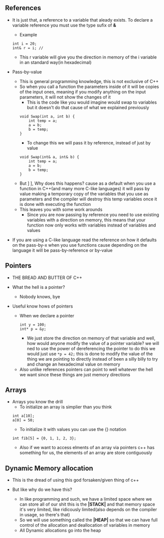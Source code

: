 
## References
+ It is just that, a reference to a variable that aleady exists. To declare a variable reference you must use the type sufix of **&** 
    + Example
    ```
    int i = 20;
    int& r = i; //
    ```
    + This r variable will give you the direction in memory of the i variable in an standard way(in hexadecimal)

+ Pass-by-value
    + This is general programming knowledge, this is not exclusive of C++
    + So when you call a function the parameters inside of it will be copies of the input ones, meaning if you modify anything on the input 
    parameters, it will not show the changes of it
        + This is the code like you would imagine would swap to variables but it doesn't do that cause of what we explained previously
        ```
        void Swap(int a, int b) {
            int temp = a;
            a = b;
            b = temp;
        }
        ```
        + To change this we will pass it by reference, instead of just by value
        ```
        void Swap(int& a, int& b) {
            int temp = a;
            a = b;
            b = temp;
        }
        ```
    + But ] ], Why does this happens? cause as a default when you use a function in C++(and many more C-like languages) it will pass by value making a temporary copy of the variables that you use as parameters and the compiler will destroy this temp variables once it is done with executing the function
    + This leaves you with some work arounds
        + Since you are now passing by reference you need to use existing variables with a direction on memory, this means that your function now only works with variables instead of variables and values

+ If you are using a C-like language read the reference on how it defaults on the pass-by-x when you use functions cause depending on the language it will be pass-by-reference or by-value
## Pointers

+ THE BREAD AND BUTTER OF C++

+ What the hell is a pointer?
    + Nobody knows, bye

+ Useful know hows of pointers
    + When we declare a pointer
        ```
        int y = 100;
        int* p = &y;
        ```
        + We just store the direction on memory of that variable and well, how would anyone modify the value of a pointer variable?
          we will ned to use the power of dereferencing the pointer to do this we would just use ```*p = 42;``` this is done to modify the value of the thing we are pointing to directly instead of been a silly billy to try and change an hexadecimal value on memory
    + Also unlike references pointers can point to well whatever the hell we want since these things are just memory directions

## Arrays
+ Arrays you know the drill
    + To initialize an array is simplier than you think
    ```
    int a[10];
    a[0] = 50;
    ```
    + To initialize it with values you can use the {} notation
    ```
    int fib[5] = {0, 1, 1, 2, 3};
    ```
    + Also if we want to access elments of an array via pointers c++ has something for us, the elements of an array are store contiguously

## Dynamic Memory allocation
+ This is the dread of using this god forsaken/given thing of c++

+ But like why do we have this?
    + In like programming and such, we have a limited space where we can store all of our shit this is the **|STACK|** and that memory space it's very limited, like ridicously limited(also depends on the compiler in usage, so there's that)
    + So we will use something called the **|HEAP|** so that we can have full control of the allocation and deallocation of variables in memory
    + All Dynamic allocations go into the heap
